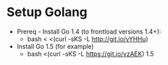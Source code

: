 # Setup Golang
* Prereq - Install Go 1.4 (to frontload versions 1.4+):
  * bash < <(curl -sKS -L http://git.io/vYHHu)
* Install Go 1.5 (for example)
  * bash <(curl -sKS -L https://git.io/vzAEK) 1.5
